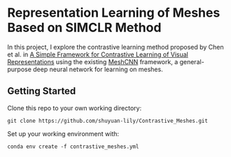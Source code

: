 # Representation Learning of Meshes Based on SIMCLR Method

In this project, I explore the contrastive learning method proposed by Chen et al. in [A Simple Framework for Contrastive Learning of Visual Representations](https://arxiv.org/abs/2002.05709) using the existing [MeshCNN](https://github.com/ranahanocka/MeshCNN) framework, a general-purpose deep neural network for learning on meshes. 


## Getting Started

Clone this repo to your own working directory:
```
git clone https://github.com/shuyuan-lily/Contrastive_Meshes.git
```
Set up your working environment with:
```
conda env create -f contrastive_meshes.yml
```

